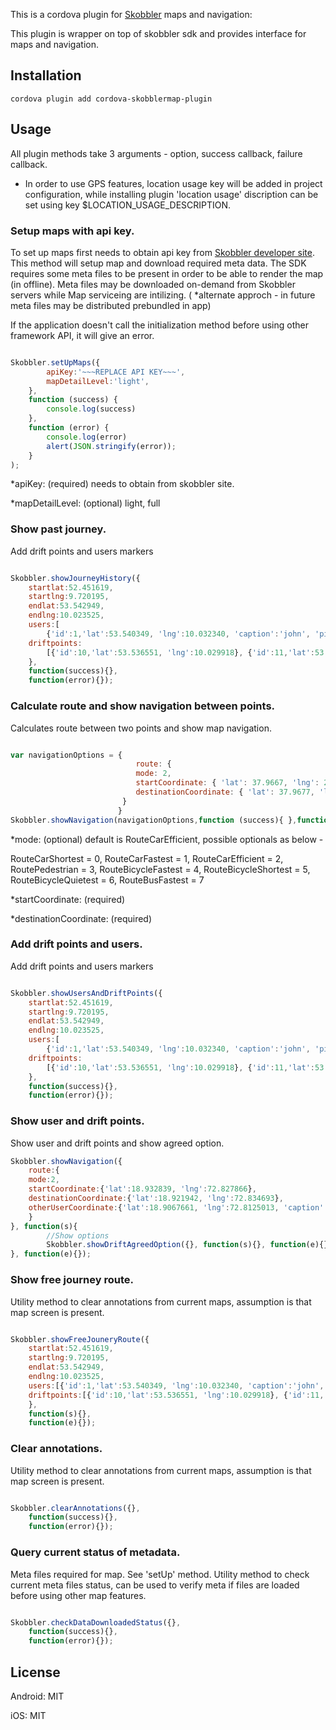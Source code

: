 
This is a cordova plugin for [Skobbler](http://www.skobbler.com/) maps and navigation:

This plugin is wrapper on top of skobbler sdk and provides interface for maps and navigation.

## Installation
```
cordova plugin add cordova-skobblermap-plugin
```
## Usage

All plugin methods take 3 arguments - option, success callback, failure callback.

* In order to use GPS features, location usage key will be added in project configuration, while installing plugin 'location usage' discription can be set using key $LOCATION_USAGE_DESCRIPTION. 

### Setup maps with api key.

To set up maps first needs to obtain api key from [Skobbler developer site](http://developer.skobbler.com/getting-started/ios). This method will setup map and download required meta data. The SDK requires some meta files to be present in order to be able to render the map (in offline). Meta files may be downloaded on-demand from Skobbler servers while Map serviceing are intilizing. ( *alternate approch - in future meta files may be distributed prebundled in app)

If the application doesn't call the initialization method before using other framework API, it will give an error.


```javascript

Skobbler.setUpMaps({
		apiKey:'~~~REPLACE API KEY~~~',
		mapDetailLevel:'light',
	}, 
	function (success) {
		console.log(success)
	}, 
	function (error) {
		console.log(error)
		alert(JSON.stringify(error));
	}
);

```
*apiKey: (required) needs to obtain from skobbler site.

*mapDetailLevel: (optional) light, full 

### Show past journey.

Add drift points and users markers

```javascript

Skobbler.showJourneyHistory({
	startlat:52.451619,
	startlng:9.720195,
	endlat:53.542949,
	endlng:10.023525,
	users:[
		{'id':1,'lat':53.540349, 'lng':10.032340, 'caption':'john', 'pictureurl':'www.ex.com'}, {'id':2,'lat':53.537848, 'lng':10.030581, 'caption':'adam', 'pictureurl':'www.ex.com'}],
	driftpoints:
		[{'id':10,'lat':53.536551, 'lng':10.029918}, {'id':11,'lat':53.503106, 'lng':10.038644}]
	}, 
	function(success){}, 
	function(error){});

```

### Calculate route and show navigation between points.

Calculates route between two points and show map navigation.

```javascript

var navigationOptions = {
							route: {
                            mode: 2,
                            startCoordinate: { 'lat': 37.9667, 'lng': 23.7167 },
                            destinationCoordinate: { 'lat': 37.9677, 'lng': 23.7567 }
                         }
                        }
Skobbler.showNavigation(navigationOptions,function (success){ },function (error) { });


```
*mode: (optional) default is RouteCarEfficient, possible optionals as below - 

RouteCarShortest = 0,
RouteCarFastest = 1,
RouteCarEfficient = 2,
RoutePedestrian = 3,
RouteBicycleFastest = 4,
RouteBicycleShortest = 5,
RouteBicycleQuietest = 6,
RouteBusFastest = 7

*startCoordinate: (required)

*destinationCoordinate: (required)


### Add drift points and users.

Add drift points and users markers

```javascript

Skobbler.showUsersAndDriftPoints({
	startlat:52.451619,
	startlng:9.720195,
	endlat:53.542949,
	endlng:10.023525,
	users:[
		{'id':1,'lat':53.540349, 'lng':10.032340, 'caption':'john', 'pictureurl':'www.ex.com'}, {'id':2,'lat':53.537848, 'lng':10.030581, 'caption':'adam', 'pictureurl':'www.ex.com'}],
	driftpoints:
		[{'id':10,'lat':53.536551, 'lng':10.029918}, {'id':11,'lat':53.503106, 'lng':10.038644}]
	}, 
	function(success){}, 
	function(error){});

```


### Show user and drift points.

Show user and drift points and show agreed option.

```javascript
Skobbler.showNavigation({
	route:{
	mode:2,
	startCoordinate:{'lat':18.932839, 'lng':72.827866},
	destinationCoordinate:{'lat':18.921942, 'lng':72.834693},
	otherUserCoordinate:{'lat':18.9067661, 'lng':72.8125013, 'caption':'Markus'}
	}
}, function(s){
		//Show options
		Skobbler.showDriftAgreedOption({}, function(s){}, function(e){});
}, function(e){});

```

### Show free journey route.

Utility method to clear annotations from current maps, assumption is that map screen is present.

```javascript

Skobbler.showFreeJouneryRoute({
	startlat:52.451619,
	startlng:9.720195,
	endlat:53.542949,
	endlng:10.023525,
	users:[{'id':1,'lat':53.540349, 'lng':10.032340, 'caption':'john', 'pictureurl':'www.ex.com'}, {'id':2,'lat':53.537848, 'lng':10.030581, 'caption':'adam', 'pictureurl':'www.ex.com'}],
	driftpoints:[{'id':10,'lat':53.536551, 'lng':10.029918}, {'id':11,'lat':53.503106, 'lng':10.038644}]
	}, 
	function(s){}, 
	function(e){});

```

### Clear annotations.

Utility method to clear annotations from current maps, assumption is that map screen is present.

```javascript

Skobbler.clearAnnotations({}, 
	function(success){}, 
	function(error){});

```

### Query current status of metadata. 

Meta files required for map. See 'setUp' method. Utility method to check current meta files status, can be used to verify meta if files are loaded before using other map features.

```javascript

Skobbler.checkDataDownloadedStatus({}, 
	function(success){}, 
	function(error){});

```


## License

Android: MIT

iOS: MIT


